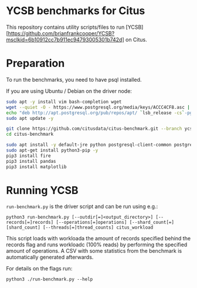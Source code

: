 # YCSB benchmarks for Citus

This repository contains utility scripts/files to run [YCSB][https://github.com/brianfrankcooper/YCSB?msclkid=6b10912cc7b911ec94793005301b742d] on Citus.

# Preparation

To run the benchmarks, you need to have psql installed.

If you are using Ubuntu / Debian on the driver node:

```bash
sudo apt -y install vim bash-completion wget
wget --quiet -O - https://www.postgresql.org/media/keys/ACCC4CF8.asc | sudo apt-key add -
echo "deb http://apt.postgresql.org/pub/repos/apt/ `lsb_release -cs`-pgdg main" |sudo tee  /etc/apt/sources.list.d/pgdg.list
sudo apt update -y

git clone https://github.com/citusdata/citus-benchmark.git --branch ycsb-model
cd citus-benchmark

sudo apt install -y default-jre python postgresql-client-common postgresql-client-14
sudo apt-get install python3-pip -y
pip3 install fire
pip3 install pandas
pip3 install matplotlib
```

# Running YCSB

`run-benchmark.py` is the driver script and can be run using e.g.:

```
python3 run-benchmark.py [--outdir[=]<output_directory>] [--records[=]records] [--operations[=]operations] [--shard_count[=][shard_count] [--threads[=]thread_counts] citus_workload
```

This script loads with workloada the amount of records specified behind the records flag and runs workloadc (100% reads) by performing the specified amount of operations. A CSV with some statistics from the benchmark is automatically generated afterwards.


For details on the flags run:

```
python3 ./run-benchmark.py --help
```
